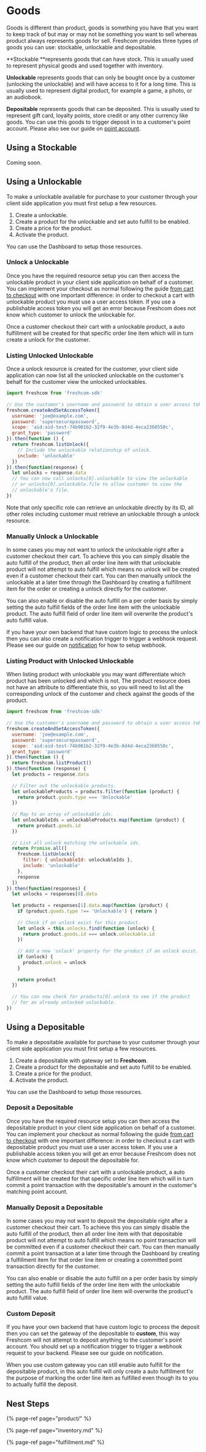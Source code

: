 # Goods

Goods is different than product, goods is something you have that you want to keep track of but may or may not be something you want to sell whereas product always represents goods for sell. Freshcom provides three types of goods you can use: stockable, unlockable and depositable.

**Stockable **represents goods that can have stock. This is usually used to represent physical goods and used together with inventory. 

**Unlockable** represents goods that can only be bought once by a customer \(unlocking the unlockable\) and will have access to it for a long time. This is usually used to represent digital product, for example a game, a photo, or an audiobook.

**Depositable** represents goods that can be deposited. This is usually used to represent gift card, loyalty points, store credit or any other currency like goods. You can use this goods to trigger deposit in to a customer's point account. Please also see our guide on [point account](point-account.md).

## Using a Stockable

Coming soon.

## Using a Unlockable

To make a unlockable available for purchase to your customer through your client side application you must first setup a few resources.

1. Create a unlockable.
2. Create a product for the unlockable and set auto fulfill to be enabled.
3. Create a price for the product.
4. Activate the product.

You can use the Dashboard to setup those resources.

### Unlock a Unlockable

Once you have the required resource setup you can then access the unlockable product in your client side application on behalf of a customer. You can implement your checkout as normal following the guide [from cart to checkout](signing-up-customer/) with one important difference: in order to checkout a cart with unlockable product you must use a user access token. If you use a publishable access token you will get an error because Freshcom does not know which customer to unlock the unlockable for.

Once a customer checkout their cart with a unlockable product, a auto fulfillment will be created for that specific order line item which will in turn create a unlock for the customer.

### Listing Unlocked Unlockable

Once a unlock resource is created for the customer, your client side application can now list all the unlocked unlockable on the customer's behalf for the customer view the unlocked unlockables.

```javascript
import freshcom from 'freshcom-sdk'
 
// Use the customer's username and password to obtain a user access token.
freshcom.createAndSetAccessToken({
  username: 'joe@example.com',
  password: 'supersecurepassword',
  scope: 'aid:aid-test-74b901b2-32f9-4e3b-8d4d-4eca2360550c',
  grant_type: 'password'
}).then(function () {
  return freshcom.listUnlock({
    // Include the unlockable relationship of unlock.
    include: 'unlockable'    
  })
}).then(function(response) {    
  let unlocks = response.data
  // You can now call unlocks[0].unlockable to view the unlockable
  // or unlocks[0].unlockable.file to allow customer to view the
  // unlockable's file.
})
```

Note that only specific role can retrieve an unlockable directly by its ID, all other roles including customer must retrieve an unlockable through a unlock resource.

### Manually Unlock a Unlockable

In some cases you may not want to unlock the unlockable right after a customer checkout their cart. To achieve this you can simply disable the auto fulfill of the product, then all order line item with that unlockable product will not attempt to auto fulfill which means no unlock will be created even if a customer checkout their cart. You can then manually unlock the unlockable at a later time through the Dashboard by creating a fulfillment item for the order or creating a unlock directly for the customer.

You can also enable or disable the auto fulfill on a per order basis by simply setting the auto fulfill fields of the order line item with the unlockable product. The auto fulfill field of order line item will overwrite the product's auto fulfill value.

If you have your own backend that have custom logic to process the unlock then you can also create a notification trigger to trigger a webhook request. Please see our guide on [notification](notification/) for how to setup webhook.

### Listing Product with Unlocked Unlockable

When listing product with unlockable you may want differentiate which product has been unlocked and which is not. The product resource does not have an attribute to differentiate this, so you will need to list all the corresponding unlock of the customer and check against the goods of the product.

```javascript
import freshcom from 'freshcom-sdk'
 
// Use the customer's username and password to obtain a user access token.
freshcom.createAndSetAccessToken({
  username: 'joe@example.com',
  password: 'supersecurepassword',
  scope: 'aid:aid-test-74b901b2-32f9-4e3b-8d4d-4eca2360550c',
  grant_type: 'password'
}).then(function () {
  return freshcom.listProduct()
}).then(function (response) {
  let products = response.data
  
  // Filter out the unlockable products.
  let unlockableProducts = products.filter(function (product) {
    return product.goods.type === 'Unlockable'
  })
  
  // Map to an array of unlockable ids.
  let unlockableIds = unlockableProducts.map(function (product) {
    return product.goods.id
  })
  
  // List all unlock matching the unlockable ids.
  return Promise.all([
    freshcom.listUnlock({
      filter: { unlockableId: unlockableIds },
      include: 'unlockable'    
    },
    response
  ])
}).then(function(responses) {    
  let unlocks = responses[0].data
  
  let products = responses[1].data.map(function (product) {
    if (product.goods.type !== 'Unlockable') { return }
    
    // Check if an unlock exist for this product.
    let unlock = this.unlocks.find(function (unlock) {
      return product.goods.id === unlock.unlockable.id
    })
    
    // Add a new 'unlock' property for the product if an unlock exist.
    if (unlock) {
      product.unlock = unlock
    }
    
    return product
  })
  
  // You can now check for products[0].unlock to see if the product
  // for an already unlocked unlockable.
})
```

## Using a Depositable

To make a depositable available for purchase to your customer through your client side application you must first setup a few resources.

1. Create a depositable with gateway set to **Freshcom**.
2. Create a product for the depositable and set auto fulfill to be enabled.
3. Create a price for the product.
4. Activate the product.

You can use the Dashboard to setup those resources.

### Deposit a Depositable

Once you have the required resource setup you can then access the depositable product in your client side application on behalf of a customer. You can implement your checkout as normal following the guide [from cart to checkout](https://freshcom.gitbook.io/freshcom/~/edit/drafts/-L9SaXWG0h7oNs9qllTZ/signing-up-customer) with one important difference: in order to checkout a cart with depositable product you must use a user access token. If you use a publishable access token you will get an error because Freshcom does not know which customer to deposit the depositable for.

Once a customer checkout their cart with a unlockable product, a auto fulfillment will be created for that specific order line item which will in turn commit a point transaction with the depositable's amount in the customer's matching point account.

### Manually Deposit a Depositable

In some cases you may not want to deposit the depositable right after a customer checkout their cart. To achieve this you can simply disable the auto fulfill of the product, then all order line item with that depositable product will not attempt to auto fulfill which means no point transaction will be committed even if a customer checkout their cart. You can then manually commit a point transaction at a later time through the Dashboard by creating a fulfillment item for that order line item or creating a committed point transaction directly for the customer.

You can also enable or disable the auto fulfill on a per order basis by simply setting the auto fulfill fields of the order line item with the unlockable product. The auto fulfill field of order line item will overwrite the product's auto fulfill value.

### Custom Deposit

If you have your own backend that have custom logic to process the deposit then you can set the gateway of the depositable to **custom**, this way Freshcom will not attempt to deposit anything to the customer's point account. You should set up a notification trigger to trigger a webhook request to your backend. Please see our guide on notification.

When you use custom gateway you can still enable auto fulfill for the depositable product, in this auto fulfill will only create a auto fulfillment for the purpose of marking the order line item as fulfilled even though its to you to actually fulfill the deposit.

## Nest Steps

{% page-ref page="product/" %}

{% page-ref page="inventory.md" %}

{% page-ref page="fulfillment.md" %}



